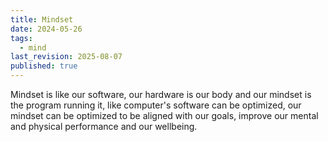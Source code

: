 ```yaml
---
title: Mindset
date: 2024-05-26
tags:
  - mind
last_revision: 2025-08-07
published: true
---
```


Mindset is like our software, our hardware is our body and our mindset is the program running it, like computer's software can be optimized, our mindset can be optimized to be aligned with our goals, improve our mental and physical performance and our wellbeing.